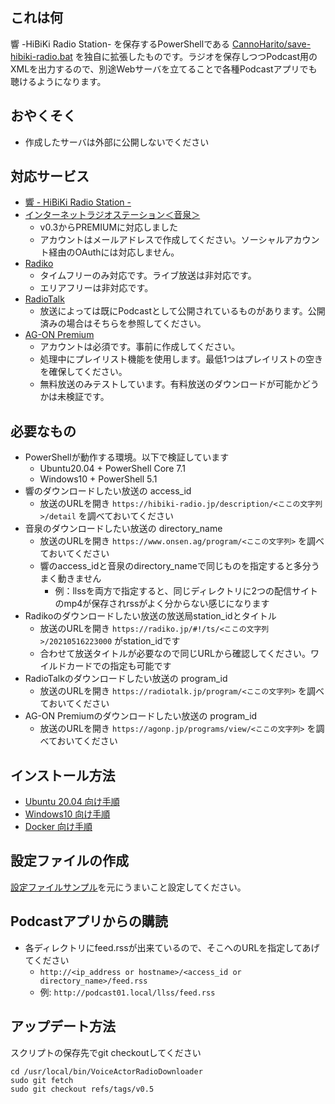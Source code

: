 ## これは何
響 -HiBiKi Radio Station- を保存するPowerShellである [CannoHarito/save-hibiki-radio.bat](https://gist.github.com/CannoHarito/75acd6ac09edfa93b54864bdd6b4df3e) を独自に拡張したものです。ラジオを保存しつつPodcast用のXMLを出力するので、別途Webサーバを立てることで各種Podcastアプリでも聴けるようになります。

## おやくそく
* 作成したサーバは外部に公開しないでください

## 対応サービス
* [響 - HiBiKi Radio Station -](https://hibiki-radio.jp)
* [インターネットラジオステーション＜音泉＞](https://www.onsen.ag)
    * v0.3からPREMIUMに対応しました
    * アカウントはメールアドレスで作成してください。ソーシャルアカウント経由のOAuthには対応しません。
* [Radiko](https://radiko.jp/)
    * タイムフリーのみ対応です。ライブ放送は非対応です。
    * エリアフリーは非対応です。
* [RadioTalk](https://radiotalk.jp/)
    * 放送によっては既にPodcastとして公開されているものがあります。公開済みの場合はそちらを参照してください。
* [AG-ON Premium](https://agonp.jp/)
    * アカウントは必須です。事前に作成してください。
    * 処理中にプレイリスト機能を使用します。最低1つはプレイリストの空きを確保してください。
    * 無料放送のみテストしています。有料放送のダウンロードが可能かどうかは未検証です。

## 必要なもの
* PowerShellが動作する環境。以下で検証しています
    * Ubuntu20.04 + PowerShell Core 7.1
    * Windows10 + PowerShell 5.1
* 響のダウンロードしたい放送の access_id
    * 放送のURLを開き `https://hibiki-radio.jp/description/<ここの文字列>/detail` を調べておいてください
* 音泉のダウンロードしたい放送の directory_name
    * 放送のURLを開き `https://www.onsen.ag/program/<ここの文字列>` を調べておいてください
    * 響のaccess_idと音泉のdirectory_nameで同じものを指定すると多分うまく動きません
        * 例：llssを両方で指定すると、同じディレクトリに2つの配信サイトのmp4が保存されrssがよく分からない感じになります
* Radikoのダウンロードしたい放送の放送局station_idとタイトル
    * 放送のURLを開き `https://radiko.jp/#!/ts/<ここの文字列>/20210516223000` がstation_idです
    * 合わせて放送タイトルが必要なので同じURLから確認してください。ワイルドカードでの指定も可能です
* RadioTalkのダウンロードしたい放送の program_id
    * 放送のURLを開き `https://radiotalk.jp/program/<ここの文字列>` を調べておいてください
* AG-ON Premiumのダウンロードしたい放送の program_id
    * 放送のURLを開き `https://agonp.jp/programs/view/<ここの文字列>` を調べておいてください

## インストール方法
* [Ubuntu 20.04 向け手順](./docs/setup_ubuntu.md)
* [Windows10 向け手順](./docs/setup_windows.md)
* [Docker 向け手順](./docs/setup_docker.md)

## 設定ファイルの作成
[設定ファイルサンプル](./docs/conf.jsonc)を元にうまいこと設定してください。

## Podcastアプリからの購読
* 各ディレクトリにfeed.rssが出来ているので、そこへのURLを指定してあげてください
    * `http://<ip_address or hostname>/<access_id or directory_name>/feed.rss`
    * 例: `http://podcast01.local/llss/feed.rss`

## アップデート方法
スクリプトの保存先でgit checkoutしてください
``` shell
cd /usr/local/bin/VoiceActorRadioDownloader
sudo git fetch
sudo git checkout refs/tags/v0.5
```
